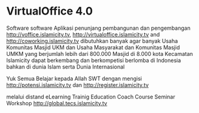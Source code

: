 # VirtualOffice 4.0
Software software Aplikasi penunjang pembangunan dan pengembangan http://voffice.islamicity.tv, http://virtualoffice.islamicity.tv
and http://coworking.islamicity.tv dibutuhkan banyak agar banyak Usaha Komunitas Masjid UKM dan Usaha Masyarakat dan Komunitas Masjid UMKM yang berjumlah lebih dari 800.000 Masjid di 8.000 kota Kecamatan Islamicity dapat berkembang dan berkompetisi berlomba di Indonesia bahkan di dunia Islam serta Dunia Internasional

Yuk Semua Belajar kepada Allah SWT dengan mengisi http://potensi.islamicity.tv dan http://register.islamicity.tv

melalui distand eLearning Trainig Education Coach Course Seminar Workshop http://global.tecs.islamicity.tv



